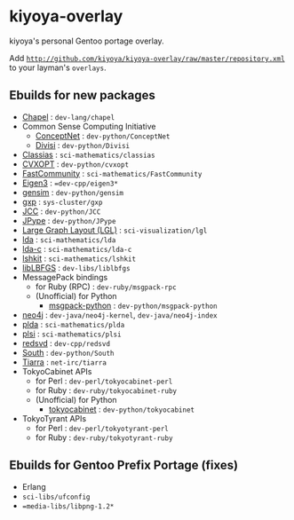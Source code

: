 # kiyoya-overlay

kiyoya's personal Gentoo portage overlay.

Add <code>http://github.com/kiyoya/kiyoya-overlay/raw/master/repository.xml</code> to your layman's <code>overlays</code>.

## Ebuilds for new packages

* [Chapel](http://chapel.cray.com) : <code>dev-lang/chapel</code>
* Common Sense Computing Initiative
	* [ConceptNet](http://csc.media.mit.edu/conceptnet) : <code>dev-python/ConceptNet</code>
	* [Divisi](http://csc.media.mit.edu/divisi) : <code>dev-python/Divisi</code>
* [Classias](http://www.chokkan.org/software/classias/) : <code>sci-mathematics/classias</code>
* [CVXOPT](http://abel.ee.ucla.edu/cvxopt/) : <code>dev-python/cvxopt</code>
* [FastCommunity](http://www.cs.unm.edu/~aaron/research/fastmodularity.htm) : <code>sci-mathematics/FastCommunity</code>
* [Eigen3](http://eigen.tuxfamily.org/) : <code>=dev-cpp/eigen3*</code>
* [gensim](http://nlp.fi.muni.cz/projekty/gensim/) : <code>dev-python/gensim</code>
* [gxp](http://www.logos.t.u-tokyo.ac.jp/gxp/) : <code>sys-cluster/gxp</code>
* [JCC](http://pypi.python.org/pypi/JCC/) : <code>dev-python/JCC</code>
* [JPype](http://jpype.sourceforge.net/) : <code>dev-python/JPype</code>
* [Large Graph Layout (LGL)](http://lgl.sourceforge.net/) : <code>sci-visualization/lgl</code>
* [lda](http://chasen.org/~daiti-m/dist/lda/) : <code>sci-mathematics/lda</code>
* [lda-c](http://www.cs.princeton.edu/~blei/lda-c/) : <code>sci-mathematics/lda-c</code>
* [lshkit](http://lshkit.sourceforge.net/) : <code>sci-mathematics/lshkit</code>
* [libLBFGS](http://www.chokkan.org/software/liblbfgs/) : <code>dev-libs/liblbfgs</code>
* MessagePack bindings
	* for Ruby (RPC) : <code>dev-ruby/msgpack-rpc</code>
	* (Unofficial) for Python
		* [msgpack-python](http://pypi.python.org/pypi/msgpack-python) : <code>dev-python/msgpack-python</code>
* [neo4j](http://neo4j.org) : <code>dev-java/neo4j-kernel</code>, <code>dev-java/neo4j-index</code>
* [plda](http://code.google.com/p/plda/) : <code>sci-mathematics/plda</code>
* [plsi](http://chasen.org/~taku/software/plsi/) : <code>sci-mathematics/plsi</code>
* [redsvd](http://code.google.com/p/redsvd/) : <code>dev-cpp/redsvd</code>
* [South](http://pypi.python.org/pypi/South) : <code>dev-python/South</code>
* [Tiarra](http://www.clovery.jp/tiarra/) : <code>net-irc/tiarra</code>
* TokyoCabinet APIs
	* for Perl : <code>dev-perl/tokyocabinet-perl</code>
	* for Ruby : <code>dev-ruby/tokyocabinet-ruby</code>
	* (Unofficial) for Python
		* [tokyocabinet](http://pypi.python.org/pypi/tokyocabinet) : <code>dev-python/tokyocabinet</code>
* TokyoTyrant APIs
	* for Perl : <code>dev-perl/tokyotyrant-perl</code>
	* for Ruby : <code>dev-ruby/tokyotyrant-ruby</code>

## Ebuilds for Gentoo Prefix Portage (fixes)

* Erlang
* <code>sci-libs/ufconfig</code>
* <code>=media-libs/libpng-1.2*</code>

